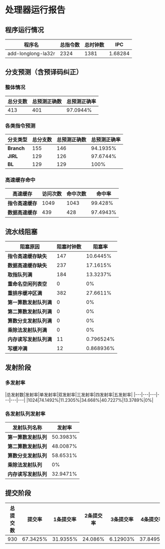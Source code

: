 # 处理器运行报告
## 程序运行情况
|程序名|总指令数|总时钟数|IPC|
|---|---|---|---|
|add-longlong-la32r|2324|1381|1.68284|

## 分支预测（含预译码纠正）
### 整体情况
|总分支数|总预测正确数|总预测正确率|
|---|---|---|
|413|401|97.0944%|

### 各类指令预测
|分支类型|总分支数|总预测正确数|总预测正确率|
|---|---|---|---|
|**Branch**| 155 | 146 | 94.1935%|
|**JIRL**| 129 | 126 | 97.6744%|
|**BL**| 129 | 129 | 100%|

### 高速缓存命中
|高速缓存|访问次数|命中次数|命中率|
|---|---|---|---|
|**指令高速缓存**| 1049 | 1043 | 99.428%|
|**数据高速缓存**| 439 | 428 | 97.4943%|
## 流水线阻塞
|阻塞原因|阻塞时钟数|阻塞率|
|---|---|---|
|**指令高速缓存缺失**| 147 | 10.6445%|
|**数据高速缓存缺失**| 237 | 17.1615%|
|**取指队列满**| 184 | 13.3237%|
|**重命名空闲列表空**|0 | 0%|
|**重排序缓冲区满**|382 | 27.6611%|
|**第一算数发射队列满**|0 | 0%|
|**第二算数发射队列满**|0 | 0%|
|**算数分支发射队列满**|0 | 0%|
|**乘除法发射队列满**|0 | 0%|
|**内存读写发射队列满**|11 | 0.796524%|
|**写缓冲满**|12 | 0.868936%|

## 发射阶段
### 多发射率
|总发射数|发射率|单发射率|双发射率|三发射率|四发射率|五发射率|
|---|---|---|---|---|---|
|1024|74.1492%|11.2305%|34.668%|40.7227%|13.3789%|0%|

### 各发射队列发射率
|发射队列名称|发射率|
|---|---|
|**第一算数发射队列**|50.3983%|
|**第二算数发射队列**|48.0087%|
|**算数分支发射队列**|58.6531%|
|**乘除法发射队列**|0%|
|**内存读写发射队列**|32.9471%|

## 提交阶段
|总提交数|提交率|1条提交率|2条提交率|3条提交率|4条提交率|
|---|---|---|---|---|---|
|930|67.3425%|31.9355%|24.086%|6.12903%|37.8495%|
